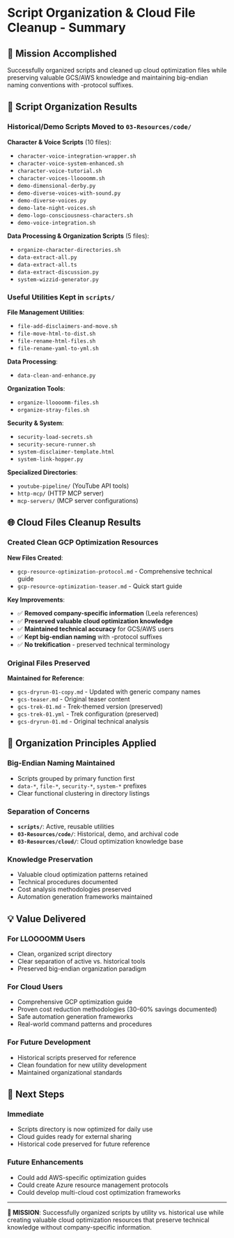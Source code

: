 # Script Organization & Cloud File Cleanup - Summary

## 🎯 **Mission Accomplished**

Successfully organized scripts and cleaned up cloud optimization files while preserving valuable GCS/AWS knowledge and maintaining big-endian naming conventions with -protocol suffixes.

## 📂 **Script Organization Results**

### **Historical/Demo Scripts Moved to `03-Resources/code/`**

**Character & Voice Scripts** (10 files):
- `character-voice-integration-wrapper.sh`
- `character-voice-system-enhanced.sh` 
- `character-voice-tutorial.sh`
- `character-voices-lloooomm.sh`
- `demo-dimensional-derby.py`
- `demo-diverse-voices-with-sound.py`
- `demo-diverse-voices.py`
- `demo-late-night-voices.sh`
- `demo-logo-consciousness-characters.sh`
- `demo-voice-integration.sh`

**Data Processing & Organization Scripts** (5 files):
- `organize-character-directories.sh`
- `data-extract-all.py`
- `data-extract-all.ts`
- `data-extract-discussion.py`
- `system-wizzid-generator.py`

### **Useful Utilities Kept in `scripts/`**

**File Management Utilities**:
- `file-add-disclaimers-and-move.sh`
- `file-move-html-to-dist.sh`
- `file-rename-html-files.sh`
- `file-rename-yaml-to-yml.sh`

**Data Processing**:
- `data-clean-and-enhance.py`

**Organization Tools**:
- `organize-lloooomm-files.sh`
- `organize-stray-files.sh`

**Security & System**:
- `security-load-secrets.sh`
- `security-secure-runner.sh`
- `system-disclaimer-template.html`
- `system-link-hopper.py`

**Specialized Directories**:
- `youtube-pipeline/` (YouTube API tools)
- `http-mcp/` (HTTP MCP server)
- `mcp-servers/` (MCP server configurations)

## 🌐 **Cloud Files Cleanup Results**

### **Created Clean GCP Optimization Resources**

**New Files Created**:
- `gcp-resource-optimization-protocol.md` - Comprehensive technical guide
- `gcp-resource-optimization-teaser.md` - Quick start guide

**Key Improvements**:
- ✅ **Removed company-specific information** (Leela references)
- ✅ **Preserved valuable cloud optimization knowledge**
- ✅ **Maintained technical accuracy** for GCS/AWS users
- ✅ **Kept big-endian naming** with -protocol suffixes
- ✅ **No trekification** - preserved technical terminology

### **Original Files Preserved**

**Maintained for Reference**:
- `gcs-dryrun-01-copy.md` - Updated with generic company names
- `gcs-teaser.md` - Original teaser content
- `gcs-trek-01.md` - Trek-themed version (preserved)
- `gcs-trek-01.yml` - Trek configuration (preserved)
- `gcs-dryrun-01.md` - Original technical analysis

## 🎯 **Organization Principles Applied**

### **Big-Endian Naming Maintained**
- Scripts grouped by primary function first
- `data-*`, `file-*`, `security-*`, `system-*` prefixes
- Clear functional clustering in directory listings

### **Separation of Concerns**
- **`scripts/`**: Active, reusable utilities
- **`03-Resources/code/`**: Historical, demo, and archival code
- **`03-Resources/cloud/`**: Cloud optimization knowledge base

### **Knowledge Preservation**
- Valuable cloud optimization patterns retained
- Technical procedures documented
- Cost analysis methodologies preserved
- Automation generation frameworks maintained

## 💡 **Value Delivered**

### **For LLOOOOMM Users**
- Clean, organized script directory
- Clear separation of active vs. historical tools
- Preserved big-endian organization paradigm

### **For Cloud Users**
- Comprehensive GCP optimization guide
- Proven cost reduction methodologies (30-60% savings documented)
- Safe automation generation frameworks
- Real-world command patterns and procedures

### **For Future Development**
- Historical scripts preserved for reference
- Clean foundation for new utility development
- Maintained organizational standards

## 🚀 **Next Steps**

### **Immediate**
- Scripts directory is now optimized for daily use
- Cloud guides ready for external sharing
- Historical code preserved for future reference

### **Future Enhancements**
- Could add AWS-specific optimization guides
- Could create Azure resource management protocols
- Could develop multi-cloud cost optimization frameworks

---

**🎯 MISSION**: Successfully organized scripts by utility vs. historical use while creating valuable cloud optimization resources that preserve technical knowledge without company-specific information. 